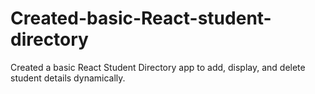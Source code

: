 # Created-basic-React-student-directory
Created a basic React Student Directory app to add, display, and delete student details dynamically.

